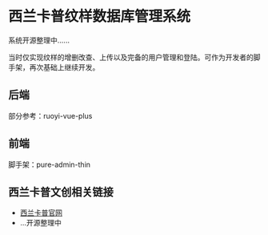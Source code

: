 # 西兰卡普纹样数据库管理系统

系统开源整理中......

当时仅实现纹样的增删改查、上传以及完备的用户管理和登陆。可作为开发者的脚手架，再次基础上继续开发。

## 后端

部分参考：ruoyi-vue-plus

## 前端

脚手架：pure-admin-thin

## 西兰卡普文创相关链接

- [西兰卡普官网](https://www.xilankapu.com/)
- ...开源整理中